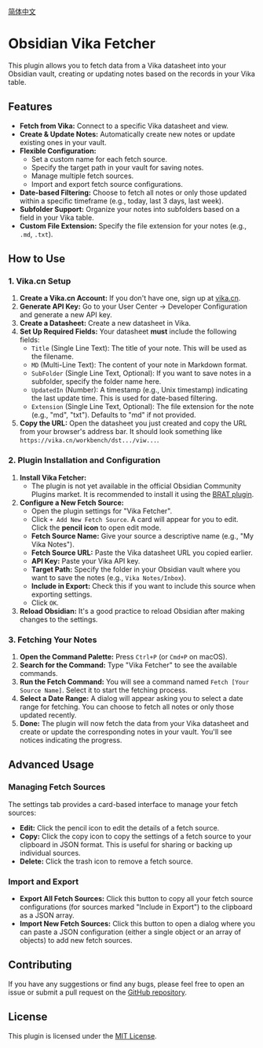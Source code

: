 [简体中文](README_zh-cn.md)

# Obsidian Vika Fetcher

This plugin allows you to fetch data from a Vika datasheet into your Obsidian vault, creating or updating notes based on the records in your Vika table.

## Features

-   **Fetch from Vika:** Connect to a specific Vika datasheet and view.
-   **Create & Update Notes:** Automatically create new notes or update existing ones in your vault.
-   **Flexible Configuration:**
    -   Set a custom name for each fetch source.
    -   Specify the target path in your vault for saving notes.
    -   Manage multiple fetch sources.
    -   Import and export fetch source configurations.
-   **Date-based Filtering:** Choose to fetch all notes or only those updated within a specific timeframe (e.g., today, last 3 days, last week).
-   **Subfolder Support:** Organize your notes into subfolders based on a field in your Vika table.
-   **Custom File Extension:** Specify the file extension for your notes (e.g., `.md`, `.txt`).

## How to Use

### 1. Vika.cn Setup

1.  **Create a Vika.cn Account:** If you don't have one, sign up at [vika.cn](https://vika.cn).
2.  **Generate API Key:** Go to your User Center -> Developer Configuration and generate a new API key.
3.  **Create a Datasheet:** Create a new datasheet in Vika.
4.  **Set Up Required Fields:** Your datasheet **must** include the following fields:
    -   `Title` (Single Line Text): The title of your note. This will be used as the filename.
    -   `MD` (Multi-Line Text): The content of your note in Markdown format.
    -   `SubFolder` (Single Line Text, Optional): If you want to save notes in a subfolder, specify the folder name here.
    -   `UpdatedIn` (Number): A timestamp (e.g., Unix timestamp) indicating the last update time. This is used for date-based filtering.
    -   `Extension` (Single Line Text, Optional): The file extension for the note (e.g., "md", "txt"). Defaults to "md" if not provided.
5.  **Copy the URL:** Open the datasheet you just created and copy the URL from your browser's address bar. It should look something like `https://vika.cn/workbench/dst.../viw...`.

### 2. Plugin Installation and Configuration

1.  **Install Vika Fetcher:**
    -   The plugin is not yet available in the official Obsidian Community Plugins market. It is recommended to install it using the [BRAT plugin](https://github.com/TfTHacker/obsidian42-brat).
2.  **Configure a New Fetch Source:**
    -   Open the plugin settings for "Vika Fetcher".
    -   Click `+ Add New Fetch Source`. A card will appear for you to edit. Click the **pencil icon** to open edit mode.
    -   **Fetch Source Name:** Give your source a descriptive name (e.g., "My Vika Notes").
    -   **Fetch Source URL:** Paste the Vika datasheet URL you copied earlier.
    -   **API Key:** Paste your Vika API key.
    -   **Target Path:** Specify the folder in your Obsidian vault where you want to save the notes (e.g., `Vika Notes/Inbox`).
    -   **Include in Export:** Check this if you want to include this source when exporting settings.
    -   Click `OK`.
3.  **Reload Obsidian:** It's a good practice to reload Obsidian after making changes to the settings.

### 3. Fetching Your Notes

1.  **Open the Command Palette:** Press `Ctrl+P` (or `Cmd+P` on macOS).
2.  **Search for the Command:** Type "Vika Fetcher" to see the available commands.
3.  **Run the Fetch Command:** You will see a command named `Fetch [Your Source Name]`. Select it to start the fetching process.
4.  **Select a Date Range:** A dialog will appear asking you to select a date range for fetching. You can choose to fetch all notes or only those updated recently.
5.  **Done:** The plugin will now fetch the data from your Vika datasheet and create or update the corresponding notes in your vault. You'll see notices indicating the progress.

## Advanced Usage

### Managing Fetch Sources

The settings tab provides a card-based interface to manage your fetch sources:

-   **Edit:** Click the pencil icon to edit the details of a fetch source.
-   **Copy:** Click the copy icon to copy the settings of a fetch source to your clipboard in JSON format. This is useful for sharing or backing up individual sources.
-   **Delete:** Click the trash icon to remove a fetch source.

### Import and Export

-   **Export All Fetch Sources:** Click this button to copy all your fetch source configurations (for sources marked "Include in Export") to the clipboard as a JSON array.
-   **Import New Fetch Sources:** Click this button to open a dialog where you can paste a JSON configuration (either a single object or an array of objects) to add new fetch sources.

## Contributing

If you have any suggestions or find any bugs, please feel free to open an issue or submit a pull request on the [GitHub repository](<Your GitHub Repo Link Here>).

## License

This plugin is licensed under the [MIT License](LICENSE).